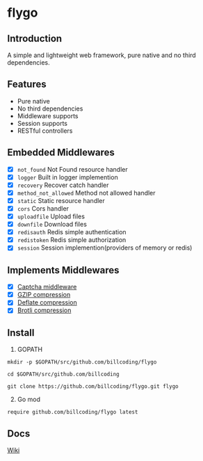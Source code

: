 # flygo

## Introduction

A simple and lightweight web framework, pure native and no third dependencies.

## Features

- Pure native
- No third dependencies
- Middleware supports
- Session supports
- RESTful controllers

## Embedded Middlewares

- [x] `not_found` Not Found resource handler
- [x] `logger` Built in logger implemention
- [x] `recovery` Recover catch handler
- [x] `method_not_allowed` Method not allowed handler
- [x] `static` Static resource handler
- [x] `cors` Cors handler
- [x] `uploadfile` Upload files
- [x] `downfile` Download files
- [x] `redisauth` Redis simple authentication
- [x] `redistoken` Redis simple authorization
- [x] `session` Session implemention(providers of memory or redis)

## Implements Middlewares
- [x] [Captcha middleware](https://github.com/flygotm/captcha)
- [x] [GZIP compression](https://github.com/flygotm/gzip)
- [x] [Deflate compression](https://github.com/flygotm/deflate)
- [x] [Brotli compression](https://github.com/flygotm/brotli)

## Install

1. GOPATH

```
mkdir -p $GOPATH/src/github.com/billcoding/flygo

cd $GOPATH/src/github.com/billcoding

git clone https://github.com/billcoding/flygo.git flygo
```

2. Go mod

```
require github.com/billcoding/flygo latest
```

## Docs
[Wiki](https://flygotm.github.com/)



